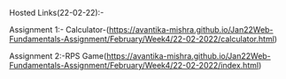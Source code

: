Hosted Links(22-02-22):-


Assignment 1:- Calculator-(https://avantika-mishra.github.io/Jan22Web-Fundamentals-Assignment/February/Week4/22-02-2022/calculator.html)



Assignment 2:-RPS Game(https://avantika-mishra.github.io/Jan22Web-Fundamentals-Assignment/February/Week4/22-02-2022/index.html)
